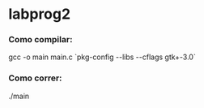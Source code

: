 # labprog2
### Como compilar:
gcc -o main main.c \`pkg-config --libs --cflags gtk+-3.0\`
### Como correr:
./main
